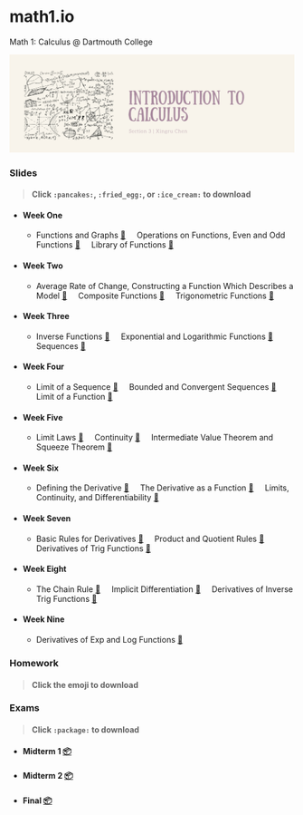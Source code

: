 # math1.io
Math 1: Calculus @ Dartmouth College

<p align = "center" >
<img src="./images/cover_chen.png" alt="" width="600">
</p>

### Slides 
> #### Click `:pancakes:`, `:fried_egg:`, or `:ice_cream:` to download

* #### Week One

  * Functions and Graphs [:pancakes:](https://github.com/fudab/Math-1/blob/master/slides/pdf/M1_Lec1.pdf) &nbsp; &nbsp; Operations on Functions, Even and Odd Functions [:pancakes:](https://github.com/fudab/Math-1/blob/master/slides/pdf/M1_Lec2.pdf) &nbsp; &nbsp; Library of Functions [:pancakes:](https://github.com/fudab/Math-1/blob/master/slides/pdf/M1_Lec3.pdf)

* #### Week Two

  * Average Rate of Change, Constructing a Function Which Describes a Model [:pancakes:](https://github.com/fudab/Math-1/blob/master/slides/pdf/M1_Lec4.pdf) &nbsp; &nbsp; Composite Functions [:pancakes:](https://github.com/fudab/Math-1/blob/master/slides/pdf/M1_Lec5.pdf) &nbsp; &nbsp; Trigonometric Functions [:pancakes:](https://github.com/fudab/Math-1/blob/master/slides/pdf/M1_Lec6.pdf)

* #### Week Three

  * Inverse Functions [:pancakes:](https://github.com/fudab/Math-1/blob/master/slides/pdf/M1_Lec7.pdf) &nbsp; &nbsp; Exponential and Logarithmic Functions [:pancakes:](https://github.com/fudab/Math-1/blob/master/slides/pdf/M1_Lec8.pdf) &nbsp; &nbsp; Sequences [:pancakes:](https://github.com/fudab/Math-1/blob/master/slides/pdf/M1_Lec9.pdf)
  
* #### Week Four
  
  * Limit of a Sequence [:fried_egg:](https://github.com/fudab/Math-1/blob/master/slides/pdf/M1_Lec10.pdf) &nbsp; &nbsp; Bounded and Convergent Sequences [:fried_egg:](https://github.com/fudab/Math-1/blob/master/slides/pdf/M1_Lec11.pdf) &nbsp; &nbsp; Limit of a Function [:fried_egg:](https://github.com/fudab/Math-1/blob/master/slides/pdf/M1_Lec12.pdf)
  
* #### Week Five

  * Limit Laws [:fried_egg:](https://github.com/fudab/Math-1/blob/master/slides/pdf/M1_Lec13.pdf) &nbsp; &nbsp; Continuity [:fried_egg:](https://github.com/fudab/Math-1/blob/master/slides/pdf/M1_Lec14.pdf) &nbsp; &nbsp; Intermediate Value Theorem and Squeeze Theorem [:fried_egg:](https://github.com/fudab/Math-1/blob/master/slides/pdf/M1_Lec15.pdf)
  
* #### Week Six

  * Defining the Derivative [:fried_egg:](https://github.com/fudab/Math-1/blob/master/slides/pdf/M1_Lec16.pdf) &nbsp; &nbsp; The Derivative as a Function [:fried_egg:](https://github.com/fudab/Math-1/blob/master/slides/pdf/M1_Lec17.pdf) &nbsp; &nbsp; Limits, Continuity, and Differentiability [:fried_egg:](https://github.com/fudab/Math-1/blob/master/slides/pdf/M1_Lec18.pdf)
  

* #### Week Seven

  * Basic Rules for Derivatives [:ice_cream:](https://github.com/fudab/Math-1/blob/master/slides/pdf/M1_Lec19.pdf) &nbsp; &nbsp; Product and Quotient Rules [:ice_cream:](https://github.com/fudab/Math-1/blob/master/slides/pdf/M1_Lec20.pdf) &nbsp; &nbsp; Derivatives of Trig Functions [:ice_cream:](https://github.com/fudab/Math-1/blob/master/slides/pdf/M1_Lec21.pdf) 
  
* #### Week Eight

  * The Chain Rule [:ice_cream:](https://github.com/fudab/Math-1/blob/master/slides/pdf/M1_Lec22.pdf) &nbsp; &nbsp; Implicit Differentiation [:ice_cream:](https://github.com/fudab/Math-1/blob/master/slides/pdf/M1_Lec23.pdf) &nbsp; &nbsp; Derivatives of Inverse Trig Functions [:ice_cream:](https://github.com/fudab/Math-1/blob/master/slides/pdf/M1_Lec24.pdf) 
  
* #### Week Nine

  * Derivatives of Exp and Log Functions [:ice_cream:](https://github.com/fudab/Math-1/blob/master/slides/pdf/M1_Lec25.pdf)

### Homework 
> #### Click the emoji to download

  
### Exams 

> #### Click `:package:` to download

* #### Midterm 1 [:package:](https://github.com/fudab/Math-1/blob/master/exams/Midterm1.pdf)
* #### Midterm 2 [:package:](https://github.com/fudab/Math-1/blob/master/exams/Midterm2.pdf)
* #### Final [:package:](https://github.com/fudab/Math-1/blob/master/exams/Final.pdf) 

